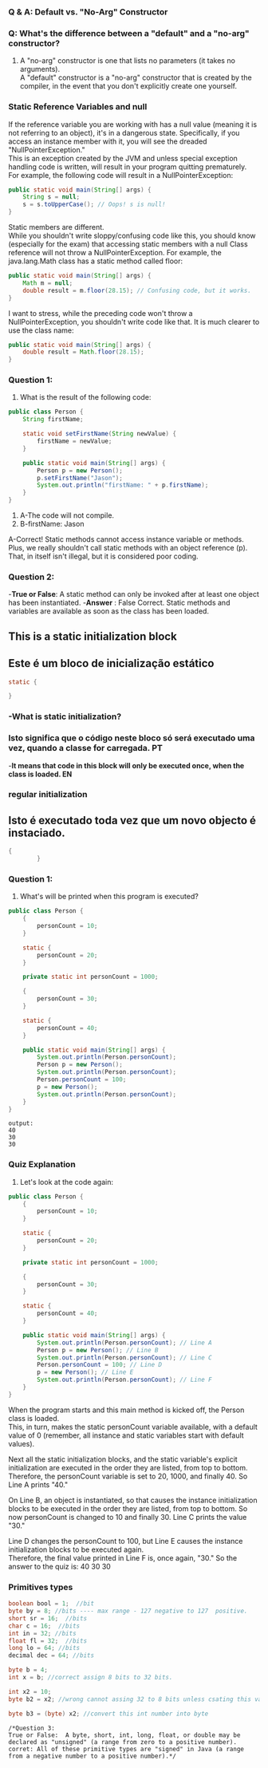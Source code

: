 ### Q & A: Default vs. "No-Arg" Constructor

### Q:  What's the difference between a "default" and a "no-arg" constructor?

1. A "no-arg" constructor is one that lists no parameters (it takes no arguments).  
   A "default" constructor is a "no-arg" constructor that is created by the compiler, in the event that you don't
   explicitly create one yourself.

### Static Reference Variables and null

If the reference variable you are working with has a null value (meaning it is not referring to an object), it's in a
dangerous state.
Specifically, if you access an instance member with it, you will see the dreaded "NullPointerException."  
This is an exception created by the JVM and unless special exception handling code is written, will result in your
program quitting prematurely.  
For example, the following code will result in a NullPointerException:

```java
public static void main(String[] args) {
    String s = null;
    s = s.toUpperCase(); // Oops! s is null!
}
```

Static members are different.  
While you shouldn't write sloppy/confusing code like this, you should know (especially for the exam)
that accessing static members with a null Class reference will not throw a NullPointerException.
For example, the java.lang.Math class has a static method called floor:

```java
public static void main(String[] args) {
    Math m = null;
    double result = m.floor(28.15); // Confusing code, but it works.
}
```

I want to stress, while the preceding code won't throw a NullPointerException, you shouldn't write code like that.
It is much clearer to use the class name:

```java
public static void main(String[] args) {
    double result = Math.floor(28.15);
}
```

### Question 1:

1. What is the result of the following code:

```java
public class Person {
    String firstName;

    static void setFirstName(String newValue) {
        firstName = newValue;
    }

    public static void main(String[] args) {
        Person p = new Person();
        p.setFirstName("Jason");
        System.out.println("firstName: " + p.firstName);
    }
}
```

1. A-The code will not compile.
2. B-firstName: Jason

A-Correct! Static methods cannot access instance variable or methods.
Plus, we really shouldn't call static methods with an object reference (p).
That, in itself isn't illegal, but it is considered poor coding.

### Question 2:

-**True or False**:  A static method can only be invoked after at least one object has been instantiated.
-**Answer** : False
Correct. Static methods and variables are available as soon as the class has been loaded.

## This is a static initialization block

## Este é um bloco de inicialização estático

```java
static {

}
```

### -What is static initialization?

### Isto significa que o código neste bloco só será executado uma vez, quando a classe for carregada. PT

-**It means that code in this block will only be executed once, when the class is loaded. EN**

### regular initialization

## Isto é executado toda vez que um novo objecto é instaciado.

```java
{
        }
```

### Question 1:

1. What's will be printed when this program is executed?

```java
public class Person {
    {
        personCount = 10;
    }

    static {
        personCount = 20;
    }

    private static int personCount = 1000;

    {
        personCount = 30;
    }

    static {
        personCount = 40;
    }

    public static void main(String[] args) {
        System.out.println(Person.personCount);
        Person p = new Person();
        System.out.println(Person.personCount);
        Person.personCount = 100;
        p = new Person();
        System.out.println(Person.personCount);
    }
}
```

```answer
output:
40
30
30
```

### Quiz Explanation

1. Let's look at the code again:

```java
public class Person {
    {
        personCount = 10;
    }

    static {
        personCount = 20;
    }

    private static int personCount = 1000;

    {
        personCount = 30;
    }

    static {
        personCount = 40;
    }

    public static void main(String[] args) {
        System.out.println(Person.personCount); // Line A 
        Person p = new Person(); // Line B
        System.out.println(Person.personCount); // Line C
        Person.personCount = 100; // Line D 
        p = new Person(); // Line E
        System.out.println(Person.personCount); // Line F
    }
}
```

When the program starts and this main method is kicked off, the Person class is loaded.  
This, in turn, makes the static personCount variable available, with a default value of 0 (remember, all instance and
static variables start with default values).

Next all the static initialization blocks, and the static variable's explicit initialization are executed in the order
they are listed, from top to bottom. Therefore, the personCount variable is set to 20, 1000, and finally 40. So Line A
prints "40."

On Line B, an object is instantiated, so that causes the instance initialization blocks to be executed in the order they
are listed, from top to bottom.
So now personCount is changed to 10 and finally 30. Line C prints the value "30."

Line D changes the personCount to 100, but Line E causes the instance initialization blocks to be executed again.  
Therefore, the final value printed in Line F is, once again, "30." So the answer to the quiz is:
40
30
30

### Primitives types

```java
boolean bool = 1;  //bit
byte by = 8; //bits ---- max range - 127 negative to 127  positive.
short sr = 16;  //bits
char c = 16;  //bits
int in = 32; //bits
float fl = 32;  //bits
long lo = 64; //bits
decimal dec = 64; //bits

byte b = 4;
int x = b; //correct assign 8 bits to 32 bits.

int x2 = 10;
byte b2 = x2; //wrong cannot assing 32 to 8 bits unless csating this value.

byte b3 = (byte) x2; //convert this int number into byte
````

````questions
/*Question 3:
True or False:  A byte, short, int, long, float, or double may be declared as "unsigned" (a range from zero to a positive number).
corret: All of these primitive types are "signed" in Java (a range from a negative number to a positive number).*/
````